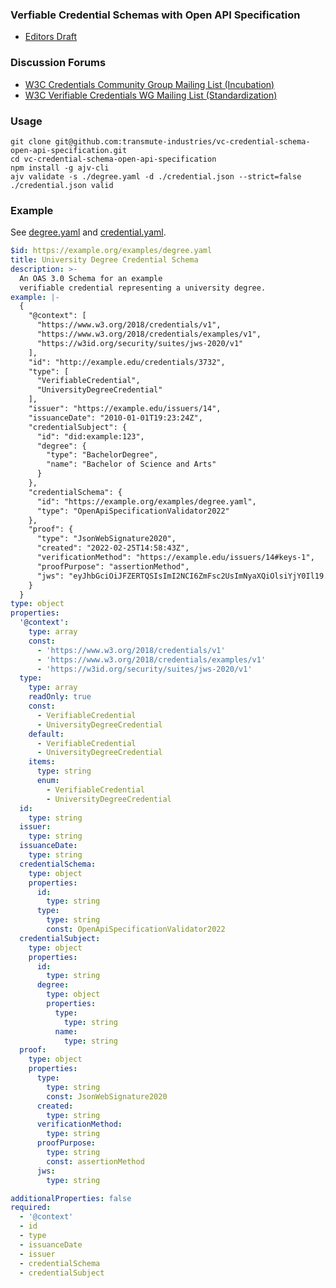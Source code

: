 ### Verfiable Credential Schemas with Open API Specification

- [Editors Draft](https://transmute-industries.github.io/vc-credential-schema-open-api-specification/)

### Discussion Forums
* [W3C Credentials Community Group Mailing List (Incubation)](https://lists.w3.org/Archives/Public/public-credentials/)
* [W3C Verifiable Credentials WG Mailing List (Standardization)](https://lists.w3.org/Archives/Public/public-vc-wg/)

### Usage

```
git clone git@github.com:transmute-industries/vc-credential-schema-open-api-specification.git
cd vc-credential-schema-open-api-specification
npm install -g ajv-cli
ajv validate -s ./degree.yaml -d ./credential.json --strict=false
./credential.json valid
```

### Example

See [degree.yaml](degree.yaml) and [credential.yaml](credential.yaml).

```yaml
$id: https://example.org/examples/degree.yaml
title: University Degree Credential Schema
description: >-
  An OAS 3.0 Schema for an example 
  verifiable credential representing a university degree.
example: |-
  {
    "@context": [
      "https://www.w3.org/2018/credentials/v1",
      "https://www.w3.org/2018/credentials/examples/v1",
      "https://w3id.org/security/suites/jws-2020/v1"
    ],
    "id": "http://example.edu/credentials/3732",
    "type": [
      "VerifiableCredential",
      "UniversityDegreeCredential"
    ],
    "issuer": "https://example.edu/issuers/14",
    "issuanceDate": "2010-01-01T19:23:24Z",
    "credentialSubject": {
      "id": "did:example:123",
      "degree": {
        "type": "BachelorDegree",
        "name": "Bachelor of Science and Arts"
      }
    },
    "credentialSchema": {
      "id": "https://example.org/examples/degree.yaml",
      "type": "OpenApiSpecificationValidator2022"
    },
    "proof": {
      "type": "JsonWebSignature2020",
      "created": "2022-02-25T14:58:43Z",
      "verificationMethod": "https://example.edu/issuers/14#keys-1",
      "proofPurpose": "assertionMethod",
      "jws": "eyJhbGciOiJFZERTQSIsImI2NCI6ZmFsc2UsImNyaXQiOlsiYjY0Il19..MJ5GwWRMsadCyLNXU_flgJtsS32584MydBxBuygps_cM0sbU3abTEOMyUvmLNcKOwOBE1MfDoB1_YY425W3sAg",
    }
  }
type: object
properties:
  '@context':
    type: array
    const:
      - 'https://www.w3.org/2018/credentials/v1'
      - 'https://www.w3.org/2018/credentials/examples/v1'
      - 'https://w3id.org/security/suites/jws-2020/v1'
  type:
    type: array
    readOnly: true
    const:
      - VerifiableCredential
      - UniversityDegreeCredential
    default:
      - VerifiableCredential
      - UniversityDegreeCredential
    items:
      type: string
      enum:
        - VerifiableCredential
        - UniversityDegreeCredential
  id:
    type: string
  issuer:
    type: string
  issuanceDate:
    type: string
  credentialSchema:
    type: object
    properties:
      id:
        type: string
      type:
        type: string
        const: OpenApiSpecificationValidator2022
  credentialSubject:
    type: object
    properties:
      id:
        type: string
      degree:
        type: object
        properties:
          type: 
            type: string
          name:
            type: string
  proof:
    type: object
    properties:
      type:
        type: string
        const: JsonWebSignature2020
      created:
        type: string
      verificationMethod:
        type: string
      proofPurpose:
        type: string
        const: assertionMethod
      jws:
        type: string

additionalProperties: false
required:
  - '@context'
  - id
  - type
  - issuanceDate
  - issuer
  - credentialSchema
  - credentialSubject    
```

